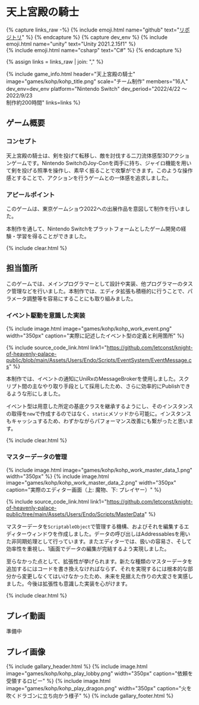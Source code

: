 # 天上宮殿の騎士

{% capture links_raw -%}
    {% include emoji.html name="github" text="<a href='https://github.com/letconst/knight-of-heavenly-palace-public'>リポジトリ</a>" %}
{% endcapture %}
{% capture dev_env %}
    {% include emoji.html name="unity" text="Unity 2021.2.15f1" %}<br>
    {% include emoji.html name="csharp" text="C#" %}
{% endcapture %}

{% assign links = links_raw | join: "," %}

{% include game_info.html
    header="天上宮殿の騎士"
    image="games/kohp/kohp_title.png"
    scale="チーム制作"
    members="16人"
    dev_env=dev_env
    platform="Nintendo Switch"
    dev_period="2022/4/22 ～ 2022/9/23<br>制作約200時間"
    links=links
%}

## ゲーム概要

### コンセプト

天上宮殿の騎士は、剣を投げて転移し、敵を討伐する二刀流体感型3Dアクションゲームです。Nintendo SwitchのJoy-Conを両手に持ち、ジャイロ機能を用いて剣を投げる照準を操作し、素早く振ることで攻撃ができます。このような操作感とすることで、アクションを行うゲームとの一体感を追求しました。

### アピールポイント

このゲームは、東京ゲームショウ2022への出展作品を意図して制作を行いました。

本制作を通して、Nintendo Switchをプラットフォームとしたゲーム開発の経験・学習を得ることができました。

{% include clear.html %}

## 担当箇所

このゲームでは、メインプログラマーとして設計や実装、他プログラマーのタスク管理などを行いました。本制作では、エディタ拡張も積極的に行うことで、パラメータ調整等を容易にすることにも取り組みました。

### イベント駆動を意識した実装

{% include image.html image="games/kohp/kohp_work_event.png" width="350px" caption="実際に記述したイベント型の定義と利用箇所" %}

{% include source_code_link.html link1="https://github.com/letconst/knight-of-heavenly-palace-public/blob/main/Assets/Users/Endo/Scripts/EventSystem/EventMessage.cs" %}

本制作では、イベントの通知にUniRxのMessageBrokerを使用しました。スクリプト間の主なやり取り手段として採用したため、さらに効率的にPublishできるような形にしました。

イベント型は用意した所定の基底クラスを継承するようにし、そのインスタンスの取得を`new`で作成するのではなく、`static`メソッドから可能に。インスタンスもキャッシュするため、わずかながらパフォーマンス改善にも繋がったと思います。

{% include clear.html %}

### マスターデータの管理

{% include image.html image="games/kohp/kohp_work_master_data_1.png" width="350px" %}
{% include image.html image="games/kohp/kohp_work_master_data_2.png" width="350px" caption="実際のエディター画面（上: 魔物、下: プレイヤー）" %}

{% include source_code_link.html link1="https://github.com/letconst/knight-of-heavenly-palace-public/tree/main/Assets/Users/Endo/Scripts/MasterData" %}

マスターデータを`ScriptableObject`で管理する機構、およびそれを編集するエディターウィンドウを作成しました。データの呼び出しはAddressablesを用いた非同期処理として行っています。またエディターでは、扱いの容易さ、そして効率性を重視し、1画面でデータの編集が完結するよう実現しました。

至らなかった点として、拡張性が挙げられます。新たな種類のマスターデータを追加するにはコードを書き換えなければならず、それを実現するには根本的な部分から変更しなくてはいけなかったため、未来を見据えた作りの大変さを実感しました。今後は拡張性も意識した実装を心がけます。

{% include clear.html %}

## プレイ動画

準備中

## プレイ画像

{% include gallary_header.html %}
    {% include image.html image="games/kohp/kohp_play_lobby.png" width="350px" caption="依頼を受領するロビー" %}
    {% include image.html image="games/kohp/kohp_play_dragon.png" width="350px" caption="火を吹くドラゴンに立ち向かう様子" %}
{% include gallary_footer.html %}
